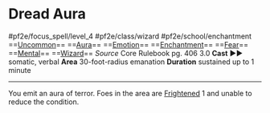 # Dread Aura
#pf2e/focus_spell/level_4 #pf2e/class/wizard #pf2e/school/enchantment 
==[Uncommon](Uncommon.md)== ==[Aura](Aura.md)== ==[Emotion](Emotion.md)== ==[Enchantment](Enchantment.md)== ==[Fear](Fear.md)== ==[Mental](Mental.md)== ==[Wizard](Wizard.md)==
*Source* Core Rulebook pg. 406 3.0
**Cast** ►► somatic, verbal
**Area** 30-foot-radius emanation
**Duration** sustained up to 1 minute

---
You emit an aura of terror. Foes in the area are [Frightened](Frightened.md) 1 and unable to reduce the condition.